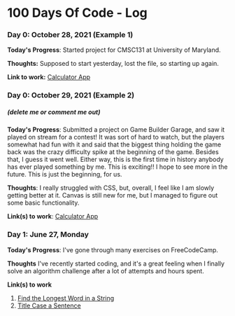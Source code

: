 # 100 Days Of Code - Log

### Day 0: October 28, 2021 (Example 1)

**Today's Progress**: Started project for CMSC131 at University of Maryland. 

**Thoughts:** Supposed to start yesterday, lost the file, so starting up again.

**Link to work:** [Calculator App](http://www.example.com)

### Day 0: October 29, 2021 (Example 2)
##### (delete me or comment me out)

**Today's Progress**: Submitted a project on Game Builder Garage, and saw it played on stream for a contest! It was sort of hard to watch, but the players somewhat had fun with it and said that the biggest thing holding the game back was the crazy difficulty spike at the beginning of the game. Besides that, I guess it went well. Either way, this is the first time in history anybody has ever played something by me. This is exciting!! I hope to see more in the future. This is just the beginning, for us.

**Thoughts**: I really struggled with CSS, but, overall, I feel like I am slowly getting better at it. Canvas is still new for me, but I managed to figure out some basic functionality.

**Link(s) to work**: [Calculator App](http://www.example.com)


### Day 1: June 27, Monday

**Today's Progress**: I've gone through many exercises on FreeCodeCamp.

**Thoughts** I've recently started coding, and it's a great feeling when I finally solve an algorithm challenge after a lot of attempts and hours spent.

**Link(s) to work**
1. [Find the Longest Word in a String](https://www.freecodecamp.com/challenges/find-the-longest-word-in-a-string)
2. [Title Case a Sentence](https://www.freecodecamp.com/challenges/title-case-a-sentence)

